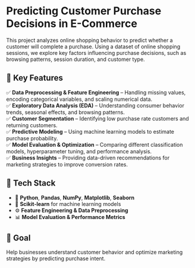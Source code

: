 # Predicting Customer Purchase Decisions in E-Commerce

This project analyzes online shopping behavior to predict whether a customer will complete a purchase. Using a dataset of online shopping sessions, we explore key factors influencing purchase decisions, such as browsing patterns, session duration, and customer type.

## 🔹 Key Features
✅ **Data Preprocessing & Feature Engineering** – Handling missing values, encoding categorical variables, and scaling numerical data.  
✅ **Exploratory Data Analysis (EDA)** – Understanding consumer behavior trends, seasonal effects, and browsing patterns.  
✅ **Customer Segmentation** – Identifying low purchase rate customers and returning customers.  
✅ **Predictive Modeling** – Using machine learning models to estimate purchase probability.  
✅ **Model Evaluation & Optimization** – Comparing different classification models, hyperparameter tuning, and performance analysis.  
✅ **Business Insights** – Providing data-driven recommendations for marketing strategies to improve conversion rates.  

## 🔹 Tech Stack
- 🐍 **Python**, **Pandas**, **NumPy**, **Matplotlib**, **Seaborn**  
- 🤖 **Scikit-learn** for machine learning models  
- ⚙️ **Feature Engineering & Data Preprocessing**  
- 📊 **Model Evaluation & Performance Metrics**  

## 📌 Goal
Help businesses understand customer behavior and optimize marketing strategies by predicting purchase intent.


